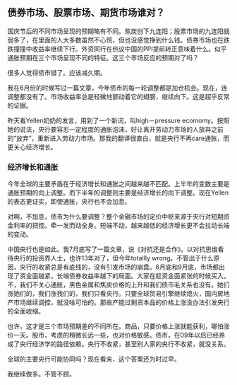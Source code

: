 ## 债券市场、股票市场、期货市场谁对？

国庆节后的不同市场呈现的预期略有不同。焦炭创下九连阳；股票市场的九连阳就弱多了，在里面的人大多数虽然不心慌，但也没感觉挣到什么钱。债券市场也在跌跌撞撞中收益率继续下行。外资同行在热议中国的PPI提前转正意味着什么。似乎通胀预期在三个市场呈现不同的特征。这三个市场反应的预期对了吗？

很多人觉得债市错了。应该减久期。

我在6月份的时候写过一篇文章，今年债市的每一轮调整都是加仓机会。现在，连调整都没有了。市场收益率总是轻微地颤动着它的翅膀，继续向下。这是超乎反常的证据。

昨天看Yellen奶奶的发言，用到了一个新词，叫high－pressure ecomomy。按照她的说法，央行要容忍一定程度的通胀泡沫，好让离开劳动力市场的人放弃之前的“放弃”，重新进入劳动力市场。那我的翻译很直白，就是央行不再care通胀，而更关心经济增长。

### 经济增长和通胀

今年全球的主要矛盾在于经济增长和通胀之间越来越不匹配。上半年的变数主要是通胀预期的向上调整。而下半年的调整则主要是经济增长的向下调整。现在Yellen的表态更证实，即使通胀，央行也不会加息。

对啊，不加息，债市为什么要调整？整个金融市场的定价中枢来源于央行对短期资金利率的把控。牵一发而动全身。短端不动，越来越低的经济增长更不会拉动长端的变动。

中国央行也是如此。我7月底写了一篇文章，说《对抗还是合作》。以对抗思维看待央行的投资界人士，也许13年对了，但今年totallly wrong。不管出于什么原因，央行的收紧总是有底线的，没有引发市场的崩盘。6月底和9月底，市场都出现了资金面越紧，长端债券收益率越下的局面。大家在趁资金面紧张的时候买入。不，我们不关心通胀，黑色金属和焦炭价格的上升和我们债市毛关系也没有。她们涨她们的，我们涨我们的，我们只看央行。只要全球贸易引擎继续熄火，国内房地产市场继续调控，就没啥可怕的。那些产能过剩资本品的价格上涨没办法引发央行的全面收缩。

也许，这才是三个市场预期差的不同所在。商品，只要价格上涨就能获利，哪怕涨价一天。股市，考虑的稍微长远一些，也对价格敏感。债市，在09年以后已经养成了央行经济学的路径依赖。央行不收紧，甚至别人家的央行不收紧，就没关系。

全球的主要央行可能协同吗？现在看来，这个答案还为时过早。

我继续做多。不管不顾。

